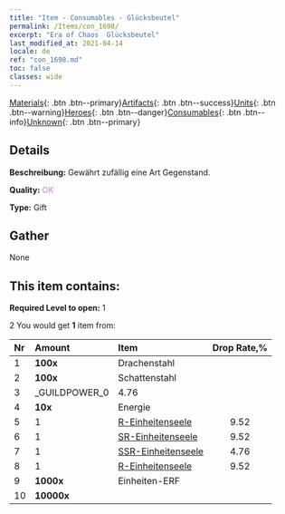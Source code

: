 ```yaml
---
title: "Item - Consumables - Glücksbeutel"
permalink: /Items/con_1698/
excerpt: "Era of Chaos  Glücksbeutel"
last_modified_at: 2021-04-14
locale: de
ref: "con_1698.md"
toc: false
classes: wide
---
```

 [Materials](/de/Items/){: .btn .btn--primary}[Artifacts](/de/Items/Artifacts/){: .btn .btn--success}[Units](/de/Items/Units/){: .btn .btn--warning}[Heroes](/de/Items/Heroes/){: .btn .btn--danger}[Consumables](/de/Items/Consumables/){: .btn .btn--info}[Unknown](/de/Items/Unknown/){: .btn .btn--primary}

## Details
 **Beschreibung:** Gewährt zufällig eine Art Gegenstand.

 **Quality:** <span style="color: #DA70D6">OK</span>

 **Type:** Gift

## Gather

  None

## This item contains:

 **Required Level to open:** 1

 2 You would get **1** item  from:

  | Nr | Amount |     Item    | Drop Rate,% |
  |:---|:-------|:------------|:---------:|
  | 1 |  **100x** | Drachenstahl |  | 4.76 | 
  | 2 |  **100x** | Schattenstahl |  | 6.67 | 
  | 3 | _GUILDPOWER_0 | 4.76 | 
  | 4 |  **10x** | Energie |  | 4.76 | 
  | 5 | 1 | [R-Einheitenseele](/de/Items/con_533/) | 9.52 | 
  | 6 | 1 | [SR-Einheitenseele](/de/Items/con_534/) | 9.52 | 
  | 7 | 1 | [SSR-Einheitenseele](/de/Items/con_535/) | 4.76 | 
  | 8 | 1 | [R-Einheitenseele](/de/Items/con_533/) | 9.52 | 
  | 9 |  **1000x** | Einheiten-ERF |  | 22.86 | 
  | 10 |  **10000x** | <i class="fas fa-coins"/> |  | 22.86 | 
